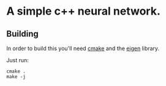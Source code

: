 # A simple c++ neural network.
## Building
In order to build this you'll need [cmake](https://cmake.org/) and the [eigen](https://eigen.tuxfamily.org) library. 

Just run:

```
cmake .
make -j
```
